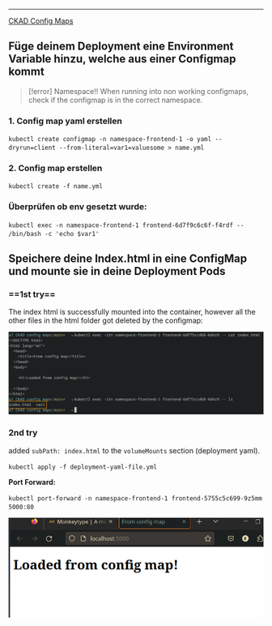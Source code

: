 ****

[CKAD Config Maps](docs/CKAD/A3%20Configuration/CKAD%20Config%20Maps.md)

## Füge deinem Deployment eine Environment Variable hinzu, welche aus einer Configmap kommt

>[!error] Namespace!!
>When running into non working configmaps, check if the configmap is in the correct namespace.

### 1. Config map yaml erstellen

`kubectl create configmap -n namespace-frontend-1 -o yaml --dryrun=client --from-literal=var1=valuesome > name.yml`

### 2. Config map erstellen

`kubectl create -f name.yml`

### Überprüfen ob env gesetzt wurde:

`kubectl exec -n namespace-frontend-1 frontend-6d7f9c6c6f-f4rdf -- /bin/bash -c 'echo $var1'`


## Speichere deine Index.html in eine ConfigMap und mounte sie in deine Deployment Pods

### ==1st try==

The index html is successfully mounted into the container, however all the other files in the html folder got deleted by the configmap:

![Pasted image 20230712143921](docs/ressources/Pasted%20image%2020230712143921.png)

### 2nd try

added `subPath: index.html` to the `volumeMounts` section (deployment yaml).

`kubectl apply -f deployment-yaml-file.yml`

**Port Forward:**

`kubectl port-forward -n namespace-frontend-1 frontend-5755c5c699-9z5mm 5000:80`


![Pasted image 20230712155635](docs/ressources/Pasted%20image%2020230712155635.png)